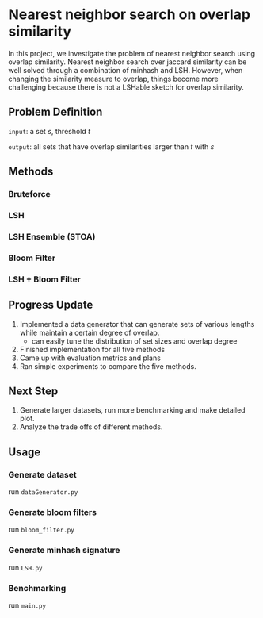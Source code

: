 # Nearest neighbor search on overlap similarity
In this project, we investigate the problem of nearest neighbor search using overlap similarity. 
Nearest neighbor search over jaccard similarity can be well solved through a combination of minhash and LSH.
However, when changing the similarity measure to overlap, things become more challenging because there is not a LSHable sketch for overlap similarity.

## Problem Definition
`input`: a set *s*, threshold *t*

`output`: all sets that have overlap similarities larger than *t* with *s* 

## Methods

### Bruteforce

### LSH

### LSH Ensemble (STOA)

### Bloom Filter

### LSH + Bloom Filter

## Progress Update
1. Implemented a data generator that can generate sets of various lengths while maintain a certain degree of overlap.
    - can easily tune the distribution of set sizes and overlap degree
2. Finished implementation for all five methods
3. Came up with evaluation metrics and plans
4. Ran simple experiments to compare the five methods.

## Next Step
1. Generate larger datasets, run more benchmarking and make detailed plot.
2. Analyze the trade offs of different methods.

## Usage
### Generate dataset
run `dataGenerator.py`
### Generate bloom filters
run `bloom_filter.py`
### Generate minhash signature
run `LSH.py`
### Benchmarking
run `main.py`